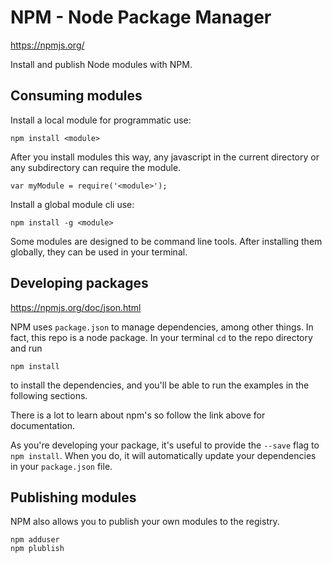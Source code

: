 NPM - Node Package Manager
==========================
https://npmjs.org/

Install and publish Node modules with NPM.


Consuming modules
-----------------

Install a local module for programmatic use:
	
	npm install <module>

After you install modules this way, any javascript in the current directory or any subdirectory can require the module.

	var myModule = require('<module>');

Install a global module cli use:

	npm install -g <module>

Some modules are designed to be command line tools. After installing them globally, they can be used in your terminal.


Developing packages
-------------------
https://npmjs.org/doc/json.html

NPM uses `package.json` to manage dependencies, among other things. In fact, this repo is a node package. In your terminal `cd` to the repo directory and run

	npm install

to install the dependencies, and you'll be able to run the examples in the following sections.

There is a lot to learn about npm's so follow the link above for documentation.

As you're developing your package, it's useful to provide the `--save` flag to `npm install`. When you do, it will automatically update your dependencies in your `package.json` file.

Publishing modules
------------------

NPM also allows you to publish your own modules to the registry.

	npm adduser
	npm plublish